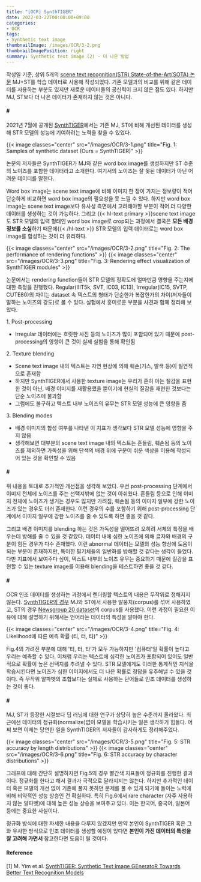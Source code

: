 ```yaml
---
title: "[OCR] SynthTIGER"
date: 2022-03-22T00:00:00+09:00
categories:
- OCR
tags:
- Synthetic text image
thumbnailImage: /images/OCR/3-2.png
thumbnailImagePosition: right
summary: Synthetic text image (2) - 더 나은 방법
---
```

작성일 기준, 상위 5개의 [scene text recognition(STR) State-of-the-Art(SOTA) 논문](https://paperswithcode.com/task/scene-text-recognition) MJ+ST를 학습 데이터로 사용해 작성되었다. 기존 모델과의 비교를 위해 같은 데이터를 사용하는 부분도 있지만 새로운 데이터들의 공신력이 크지 않은 점도 있다. 하지만 MJ, ST보다 더 나은 데이터가 존재하지 않는 것은 아니다.

#### \#
2021년 7월에 공개된 [SynthTIGER](https://arxiv.org/abs/2107.09313)에서는 기존 MJ, ST에 비해 개선된 데이터를 생성해 STR 모델의 성능에 기여하려는 노력을 찾을 수 있었다.

{{< image classes="center" src="/images/OCR/3-1.png" title="Fig. 1: Samples of synthetic dataset (Ours = SynthTIGER)" >}}

논문의 저자들은 SynthTIGER가 MJ와 같은 word box image를 생성하지만 ST 수준의 노이즈를 포함한 데이터라고 소개한다. 여기서의 노이즈는 잘 못된 데이터가 아닌 어려운 데이터를 말한다.

Word box image는 scene text image에 비해 이미지 한 장이 가지는 정보량이 적어 단순하게 비교하면 word box image의 필요성을 못 느낄 수 있다. 하지만 word box image는 scene text image보다 유사성 측면에서 고려해야할 부분이 적어 더 다양한 데이터를 생성하는 것이 가능하다. 그리고 {{< hl-text primary >}}scene text image도 STR 모델의 입력 형태인 word box image로 crop되는 과정에서 결국은 <b>모든 배경 정보를 소실</b>하기 때문에{{< /hl-text >}} STR 모델의 입력 데이터로는 word box image를 합성하는 것이 더 유리하다.

{{< image classes="center" src="/images/OCR/3-2.png" title="Fig. 2: The performance of rendering functions" >}}
{{< image classes="center" src="/images/OCR/3-3.png" title="Fig. 3: Rendering effect visualization of SynthTIGER modules" >}}

논문에서는 rendering function들이 STR 모델의 정확도에 얼마만큼 영향을 주는지에 대한 측정을 진행했다. Regular(IIIT5k, SVT, IC03, IC13), Irregular(IC15, SVTP, CUTE80)의 차이는 dataset 속 텍스트의 형태가 단순한가 복잡한가의 차이(저자들이 말하는 노이즈의 강도)로 볼 수 있다. 실험에서 흥미로운 부분을 사견과 함께 정리해 보았다.

1\. Post-processing
- Irregular 데이터에는 흐릿한 사진 등의 노이즈가 많이 포함되어 있기 때문에 post-processing의 영향이 큰 것이 실제 실험을 통해 확인됨

2\. Texture blending
- Scene text image 내의 텍스트는 자연 현상에 의해 훼손(기스, 발색 등)이 필연적으로 존재함
- 하지만 SynthTIGER에서 사용한 texture image는 우리가 흔히 아는 질감을 표현한 것이 아닌, 배경 이미지를 재활용했을 뿐이기에 현실의 질감을 재현한 것보다는 단순 노이즈에 불과함
- 그럼에도 불구하고 텍스트 내부 노이즈의 유무는 STR 모델 성능에 큰 영향을 줌

3\. Blending modes
- 배경 이미지의 합성 여부를 나타낸 이 지표가 생각보다 STR 모델 성능에 영향을 주지 않음
- 생각해보면 대부분의 scene text image 내의 텍스트는 흔들림, 훼손됨 등의 노이즈를 제외하면 가독성을 위해 단색의 배경 위에 구분이 쉬운 색상을 이용해 작성되어 있는 것을 확인할 수 있음

#### \#
위 내용을 토대로 추가적인 개선점을 생각해 보았다. 우선 post-processing 단계에서 이미지 전체에 노이즈를 주는 선택지밖에 없는 것이 아쉬웠다. 흔들림 등으로 인해 이미지 전체에 노이즈가 생기는 경우도 많지만 가려짐, 훼손됨 등의 이미지 일부에 강한 노이즈가 있는 경우도 더러 존재한다. 이런 경우의 수를 포함하기 위해 post-processing 단계에서 이미지 일부에 강한 노이즈를 줄 수 있도록 하면 좋을 것 같다.

그리고 배경 이미지를 blending 하는 것은 가독성을 떨어뜨려 오히려 서체의 특징을 배우는데 방해를 줄 수 있을 것 같았다. 데이터 내에 심한 노이즈에 의해 글자와 배경의 구분이 힘든 경우가 다수 존재했다. 이런 abnormal 데이터는 모델의 성능 향상에 도움이 되는 부분이 존재하지만, 특이한 필기체들의 일반화를 방해할 것 같다는 생각이 들었다. 다만 지표에서 보여주다 싶이, 텍스트 내부의 노이즈 유무는 중요하기 때문에 질감을 표현할 수 있는 texture image를 이용해 blending을 테스트하면 좋을 것 같다.

#### \#
OCR 인조 데이터를 생성하는 과정에서 렌더링할 텍스트의 내용은 무작위로 정해지지 않는다. [SynthTIGER의 경우](https://github.com/clovaai/synthtiger/tree/master/resources/corpus) MJ와 ST에서 사용한 말뭉치(corpus)를 섞어 사용하였고, ST의 경우 [Newsgroup 20 dataset](https://archive.ics.uci.edu/ml/datasets/Twenty+Newsgroups)의 corpus를 사용했다. 이런 과정이 필요한 이유에 대해 설명하기 위해서는 언어라는 데이터의 특성을 알아야 한다.

{{< image classes="center" src="/images/OCR/3-4.png" title="Fig. 4: Likelihood에 따른 예측 확률 (티, 터, 타)" >}}

Fig.4의 가려진 부분에 대해 '티, 터, 타'가 모두 가능하지만 '컴퓨터'일 확률이 높다고 우리는 예측할 수 있다. 이처럼 우리는 텍스트에 심각한 노이즈가 포함되어 있어도 일반적으로 확률이 높은 선택지를 추려낼 수 있다. STR 모델에게도 이러한 통계적인 지식을 학습시킨다면 노이즈가 심한 이미지에서도 더 나은 확률로 정답을 유추해낼 수 있을 것이다. 즉 무작위 알파벳의 조합보다는 실제로 사용하는 단어들로 인조 데이터를 생성하는 것이 좋다.

#### \#
MJ, ST가 등장한 시절보다 딥 러닝에 대한 연구가 상당히 높은 수준까지 올라왔다. 최근에선 데이터의 정규화(normalize)없이 모델을 학습시키는 일은 생각하기 힘들다. 어찌 보면 이제는 당연한 일을 SynthTIGER의 저자들이 감사하게도 정리해주었다.

{{< image classes="center" src="/images/OCR/3-5.png" title="Fig. 5: STR accuracy by length distributions" >}}
{{< image classes="center" src="/images/OCR/3-6.png" title="Fig. 6: STR accuracy by character distributions" >}}

그래프에 대해 간단히 설명하자면 Fig.5의 경우 빨간색 지표들이 정규화를 진행한 결과이다. 정규화를 한다고 해서 결과가 극적으로 달라지지는 않는다. 하지만 추가적인 데이터 혹은 모델의 개선 없이 기존에 풀지 못하던 문제를 풀 수 있게 되기에 들이는 노력에 비해 비약적인 성능 상승인 건 확실하다. 특히 Fig.6에서 rare character (자주 사용하지 않는 알파벳)에 대해 높은 성능 상승을 보여주고 있다. 이는 한국어, 중국어, 일본어 등에는 중요한 사실이다.

정규화 방식에 대한 자세한 내용을 다루지 않겠지만 만약 본인이 SynthTIGER 혹은 그와 유사한 방식으로 인조 데이터를 생성할 예정이 있다면 **본인이 가진 데이터의 특성을 잘 고려해 가면서** 참고한다면 도움이 될 것이다.

#### Reference
[1] M. Yim et al. [SynthTIGER: Synthetic Text Image GEneratoR Towards Better Text Recognition Models](https://arxiv.org/abs/2107.09313)